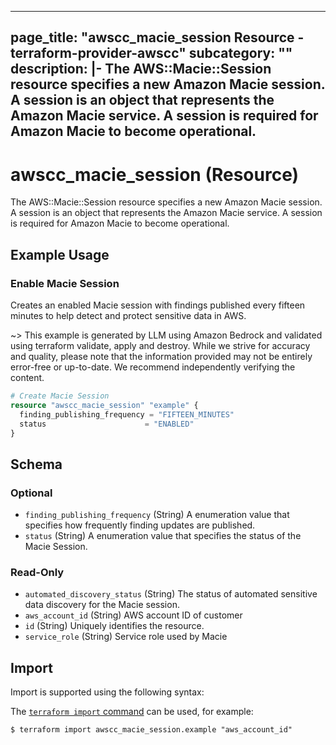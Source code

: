 
---
page_title: "awscc_macie_session Resource - terraform-provider-awscc"
subcategory: ""
description: |-
  The AWS::Macie::Session resource specifies a new Amazon Macie session. A session is an object that represents the Amazon Macie service. A session is required for Amazon Macie to become operational.
---

# awscc_macie_session (Resource)

The AWS::Macie::Session resource specifies a new Amazon Macie session. A session is an object that represents the Amazon Macie service. A session is required for Amazon Macie to become operational.

## Example Usage

### Enable Macie Session

Creates an enabled Macie session with findings published every fifteen minutes to help detect and protect sensitive data in AWS.

~> This example is generated by LLM using Amazon Bedrock and validated using terraform validate, apply and destroy. While we strive for accuracy and quality, please note that the information provided may not be entirely error-free or up-to-date. We recommend independently verifying the content.

```terraform
# Create Macie Session
resource "awscc_macie_session" "example" {
  finding_publishing_frequency = "FIFTEEN_MINUTES"
  status                      = "ENABLED"
}
```

<!-- schema generated by tfplugindocs -->
## Schema

### Optional

- `finding_publishing_frequency` (String) A enumeration value that specifies how frequently finding updates are published.
- `status` (String) A enumeration value that specifies the status of the Macie Session.

### Read-Only

- `automated_discovery_status` (String) The status of automated sensitive data discovery for the Macie session.
- `aws_account_id` (String) AWS account ID of customer
- `id` (String) Uniquely identifies the resource.
- `service_role` (String) Service role used by Macie

## Import

Import is supported using the following syntax:

The [`terraform import` command](https://developer.hashicorp.com/terraform/cli/commands/import) can be used, for example:

```shell
$ terraform import awscc_macie_session.example "aws_account_id"
```
